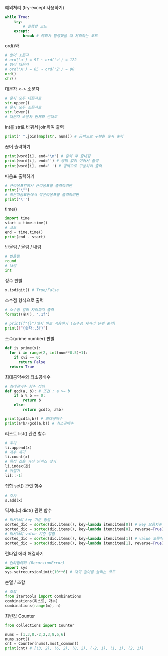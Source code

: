예외처리 (try-except 사용하기)
```python
while True:
    try:
        # 실행할 코드
    except:
        break # 예외가 발생했을 때 처리하는 코드
```

ord()와
```python
# 영어 소문자
# ord('a') = 97 ~ ord('z') = 122
# 영어 대문자
# ord('A') = 65 ~ ord('Z') = 90
ord()
chr()
```

대문자 <-> 소문자
```python
# 문자 모두 대문자로
str.upper()
# 문자 모두 소문자로
str.lower()
# 대문자 소문자 현재와 반대로

```

int를 str로 바꿔서 join하여 출력
```python
print(" ".join(map(str, num))) # 공백으로 구분한 숫자 출력
```

끊어 출력하기
```python
print(word[i], end="\n") # 출력 후 줄내림
print(word[i], end='') # 공백 없이 이어서 출력
print(word[i], end=' ') # 공백으로 구분하여 출력
```

따옴표 출력하기
```python
# 큰따옴표안에서 큰따옴표를 출력하려면
print("\"")
# 작은따옴표안에서 작은따옴표를 출력하려면
print('\'')
```

time()
```python
import time
start = time.time()
# 코드
end = time.time()
print(end - start)
```

반올림 / 올림 / 내림
```python
# 반올림
round
# 내림
int
```

정수 판별
```python
x.isdigit() # True/False
```

소수점 형식으로 출력
```python
# 소수점 일의 자리까지 출력
format((숫자), '.1f')

# print(f"{}")에서 바로 적용하기 (소수점 세자리 단위 출력)
print(f"{숫자:.3f}")
```

소수(prime number) 판별
```python
def is_prime(x):
  for i in range(2, int(num**0.5)+1):
    if x%i == 0:
      return False
  return True
```

최대공약수와 최소공배수
```python
# 최대공약수 함수 정의
def gcd(a, b): # 조건 : a >= b
    if a % b == 0:
        return b
    else:
        return gcd(b, a%b)

print(gcd(a,b)) # 최대공약수
print(a*b//gcd(a,b)) # 최소공배수
```

리스트 list() 관련 함수
```python
# 추가
li.append(x)
# 개수 세기
li.count(x)
# 특정 값을 가진 인덱스 찾기
li.index(값)
# 뒤집기
li[::-1]
```

집합 set() 관련 함수
```python
# 추가
s.add(x)
```

딕셔너리 dict() 관련 함수
```python
# 딕셔너리 key 기준 정렬
sorted_dic = sorted(dic.items(), key=lambda item:item[0]) # key 오름차순 정렬
sorted_dic = sorted(dic.items(), key=lambda item:item[0], reverse=True) # key 내림차순 정렬
# 딕셔너리 value 기준 정렬
sorted_dic = sorted(dic.items(), key=lambda item:item[1]) # value 오름차순 정렬
sorted_dic = sorted(dic.items(), key=lambda item:item[1], reverse=True) # value 내림차순 정렬
```

런타임 에러 해결하기
```python
# 런타임에러 (RecursionError)
import sys
sys.setrecursionlimit(10**6) # 재귀 깊이를 늘리는 코드

```

순열 / 조합
```python
# 조합
from itertools import combinations
combinations(리스트, 개수)
combinations(range(m), n)
```

최빈값 Counter
```python
from collections import Counter

nums = [1,3,8,-2,2,3,8,6,6]
nums.sort()
cnt = Counter(nums).most_common()
print(cnt) # [(3, 2), (6, 2), (8, 2), (-2, 1), (1, 1), (2, 1)]
```